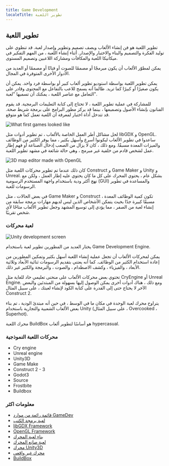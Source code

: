 ```yaml
---
title: Game Development
localeTitle: تطوير اللعبة
---
```

## تطوير اللعبة

تطوير اللعبة هو فن إنشاء الألعاب ويصف تصميم وتطوير وإصدار لعبة. قد تنطوي على توليد الفكرة والتصميم والبناء والاختبار والإصدار. أثناء إنشاء اللعبة ، من المهم التفكير في ميكانيكا اللعبة والمكافآت ومشاركة اللاعبين وتصميم المستوى.

يمكن لمطوّر الألعاب أن يكون مبرمجًا أو مصممًا للصوت أو فنانًا أو مصممًا أو العديد من الأدوار الأخرى المتوفرة في المجال.

يمكن تطوير اللعبة بواسطة استوديو تطوير ألعاب كبير أو بواسطة فرد واحد. يمكن أن يكون صغيرًا أو كبيرًا كما تريد. طالما أنه يسمح للاعب بالتفاعل مع المحتوى وقادر على التعامل مع عناصر اللعبة ، يمكنك أن تسميها "لعبة".

للمشاركة في عملية تطوير اللعبة ، لا تحتاج إلى كتابة التعليمات البرمجية. قد يقوم الفنانون بإنشاء الأصول وتصميمها ، بينما قد يركز مطور البرامج على برمجة شريط صحة. قد تتدخل أداة اختبار لمعرفة أن اللعبة تعمل كما هو متوقع.

![What first games looked like](https://i.ytimg.com/vi/ePc12V6F0ws/maxresdefault.jpg "ما المباريات الأولى مثل")

لحل مشاكل أطر العمل الخاصة بالألعاب ، تم تطوير أدوات مثل libGDX و OpenGL. ساعدوا في تطوير الألعاب ليكونوا أسرع وأسهل بكثير ، مما يوفر الكثير من الوظائف والميزات المعدة مسبقًا. ومع ذلك ، كان لا يزال من الصعب إدخال الصناعة أو فهم إطار عمل لشخص قادم من خلفية غير مبرمج ، وهي حالة شائعة في مشهد تطوير اللعبة.

![3D map editor made with OpenGL](https://i.ytimg.com/vi/E0laTeycpB4/maxresdefault.jpg "محرر خريطة ثلاثية الأبعاد مع OpenGL")

كان ذلك عندما تم تطوير محركات اللعبة مثل Construct و Game Maker و Unity و Unreal. بشكل عام ، يحتوي المحرك على كل ما كان يحتوي عليه إطار العمل ، ولكن مع نهج أكثر ودية باستخدام واجهة المستخدم الرسومية (GUI) والمساعدة في تطوير الرسومات للعبة.

في بعض الحالات ، مثل Game Maker و Construct ، تكون كمية الوظائف المعدة مسبقًا كبيرة جدًا بحيث يتمكن الأشخاص الذين ليس لديهم مهارات برمجة سابقة من إنشاء لعبة من الصفر ، مما يؤدي إلى توسيع المشهد وجعل تطوير الألعاب متاحًا لأي شخص تقريبًا.

### لعبة محركات

![Unity development screen](http://paulbourke.net/stereographics/Unitystereo/textureplanes.jpg "شاشة تنمية الوحدة")

يختار العديد من المطورين تطوير لعبة باستخدام Game Development Engine.

يمكن لمحركات الألعاب أن تجعل عملية إنشاء اللعبة أسهل بكثير وتمكين المطورين من إعادة استخدام الكثير من الوظائف. كما أنه يعتني بتقديم الرسومات ثنائية الأبعاد وثلاثية الأبعاد ، والفيزياء ، وكشف الاصطدام ، والصوت ، والبرمجة والكثير غير ذلك.

تحتوي بعض محركات الألعاب على منحنى تعليمي حاد للغاية مثل CryEngine أو Unreal Engine. ومع ذلك ، هناك أدوات أخرى يمكن الوصول إليها بسهولة من المبتدئين والبعض الآخر لا يحتاج حتى إلى القدرة على كتابة الكود لإنشاء لعبتك ، على سبيل المثال Construct 2.

يتراوح محرك لعبة الوحدة في مكان ما في الوسط ، في حين أنه مبتدئ الودية ، تم بناء بعض الألعاب الشعبية والتجارية باستخدام Unity (على سبيل المثال ، Overcooked ، Superhot).

محرك اللعبة BuildBox هو أساسًا لتطوير ألعاب hypercasual.

### محركات اللعبة النموذجية

*   Cry engine
*   Unreal engine
*   Unity3D
*   Game Make
*   Construct 2 - 3
*   Godot3
*   Source
*   Frostbite
*   Buildbox

### معلومات اكثر

*   [قائمة رائعة من موارد GameDev](https://github.com/Kavex/GameDev-Resources)
*   [لعبة برمجة الكتب](http://www.fromdev.com/2013/07/game-development-books.html)
*   [libGDX Framework](https://libgdx.badlogicgames.com/)
*   [OpenGL Framework](https://www.opengl.org/)
*   [بناء لعبة المحرك](https://www.scirra.com/)
*   [لعبة صانع المحرك](https://www.yoyogames.com/gamemaker)
*   [محرك Unity3D](https://unity3d.com/pt)
*   [محرك غير واقعي](https://www.unrealengine.com/en-US/what-is-unreal-engine-4)
*   [BuildBox](https://www.buildbox.com/)
